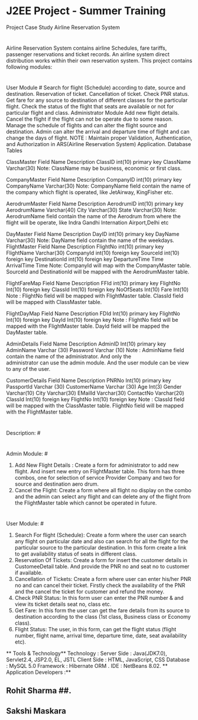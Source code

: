 # J2EE Project -  Summer Training
Project Case Study
Airline Reservation System
 #
Airline Reservation System contains airline Schedules, fare tariffs, passenger reservations and ticket records. An airline system direct distribution works within their own reservation system. This project contains following modules:
# 
User Module #
Search for flight (Schedule) according to date, source and destination.
Reservation of ticket.
Cancellation of ticket.
Check PNR status.
Get fare for any source to destination of different classes for the particular flight.
Check the status of the flight that seats are available or not for particular flight and class.
Administrator Module
Add new flight details.
Cancel the flight if the flight can not be operate due to some reason.
Manage the schedule of flights and can alter the flight source and destination.
Admin can alter the arrival and departure time of flight and can change the days of flight.
NOTE : Maintain proper Validation, Authentication, and Authorization in         ARS(Airline Reservation System) Application.
Database Tables

ClassMaster 
Field Name
Description
ClassID
int(10) primary key
ClassName
Varchar(30)
Note: ClassName may be business, economic or first class. 
	
CompanyMaster
Field Name
Description
CompanyID
int(10) primary key
CompanyName
Varchar(30)
Note: CompanyName field contain the name of the company which flight is operated, like JetAirway, KingFisher etc.

AerodrumMaster
Field Name
Description
AerodrumID
int(10) primary key
AerodrumName
Varchar(40)
City
Varchar(30)
State
Varchar(30)
Note: AerodrumName field contain the name of the  Aerodrum from where the flight will be operate, like Indra Gandhi Internation Airport,Delhi etc

DayMaster
Field Name
Description
DayID
int(10) primary key
DayName
Varchar(30)
Note: DayName field contain the name of the weekdays. 
FlightMaster
Field Name
Description
FlightNo
int(10)  primary key
FlightName
Varchar(30)
CompanyId
int(10) foreign key
SourceId
int(10) foreign key
DestinationId
int(10) foreign key
DepartureTime
Time
ArrivalTime
Time
Note: CompanyId  will map with the CompanyMaster table.
SourceId and DestinationId will be mapped with the AerodrumMaster table. 

 FlightFareMap
Field Name
Description
FFId
int(10) primary key
FlightNo
Int(10) foreign key
ClassId
Int(10) foreign key
NoOfSeats
Int(10)
Fare
Int(10)
Note :  FlightNo field  will be mapped with FlightMaster table.
	 ClassId field will be mapped with ClassMaster table.

FlightDayMap
Field Name
Description
FDId
Int(10) primary key
FlightNo
Int(10) foreign key
DayId
Int(10) foreign key
Note :  FlightNo field  will be mapped  with the FlightMaster table.
	 DayId field will be mapped the DayMaster table.

AdminDetails
Field Name
Description
AdminID
Int(10)  primary key
AdminName
Varchar (30)
Password
Varchar (10)
Note :  AdminName field contain the name of the administrator. And only the  
administrator can use the admin module. And the user module can be view to any of the user.

CustomerDetails
Field Name
Description
PNRNo
Int(10)  primary key
PassportId
Varchar (30)
CustomerName
Varchar (30)
Age
Int(3)
Gender
Varchar(10)
City
Varchar(30)
EMailId
Varchar(30)
ContactNo
Varchar(20)
ClassId
Int(10) foreign key
FlightNo
Int(10) foreign key
Note :  ClassId field will be mapped with the ClassMaster table.
	 FlightNo field will be mapped with the FlightMaster table.




# 
Description: #
# 
Admin Module: #

1. Add New Flight Details :
Create a form for administrator to add new flight. And insert new entry on FlightMaster table. This form has three combos, one for selection of service Provider Company and two for source and destination aero drum.
2. Cancel the Flight:
Create a form where all flight no display on the combo and the admin can select any flight and can delete any of the flight from the FlightMaster table which cannot be operated in future.
# 
User Module: #

1. Search For flight (Schedule):
Create a form where the user can search any flight on particular date and also can search for all the flight for the particular source to the particular destination. In this form create a link to get availability status of seats in different class.
2. Reservation Of Tickets:
Create a form for insert the customer details in CustomeeDetail table. And provide the PNR no and seat no to customer if available.  
3. Cancellation of Tickets:
Create a form where user can enter his/her PNR no and can cancel their ticket. Firstly check the availability of the PNR and the cancel the ticket for customer and refund the money.
4. Check PNR Status:
In this form user can enter the PNR number & and view its ticket details seat no, class etc.
5. Get Fare:
In this form the user can get the fare details from its source to destination according to the class (1st class, Business class or Economy class).
6. Flight Status:
The user, in this form, can get the flight status (flight number, flight name, arrival time, departure time, date, seat availability etc).





**
Tools & Technology**
Technology : 
Server Side : Java(JDK7.0), Servlet2.4, JSP2.0, EL, JSTL
Client Side : HTML, JavaScript, CSS
Database : MySQL 5.0
Framework : Hibernate ORM .
IDE : NetBeans 8.02.
**
Application Developers :**
## Rohit Sharma ##.
## Sakshi Maskara ##
